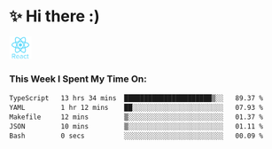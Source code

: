 <h1 align="left">✨ Hi there :)</h1>

  <a href="https://reactjs.org/" target="_blank" rel="noreferrer">   
    <img src="https://raw.githubusercontent.com/devicons/devicon/master/icons/react/react-original-wordmark.svg" alt="react" width="40"     
    height="40"/></a>
 
<h3 align="left">This Week I Spent My Time On:</h3>
<!--START_SECTION:waka-->

```txt
TypeScript   13 hrs 34 mins  ██████████████████████▒░░   89.37 %
YAML         1 hr 12 mins    ██░░░░░░░░░░░░░░░░░░░░░░░   07.93 %
Makefile     12 mins         ▒░░░░░░░░░░░░░░░░░░░░░░░░   01.37 %
JSON         10 mins         ▒░░░░░░░░░░░░░░░░░░░░░░░░   01.11 %
Bash         0 secs          ░░░░░░░░░░░░░░░░░░░░░░░░░   00.09 %
```

<!--END_SECTION:waka-->

